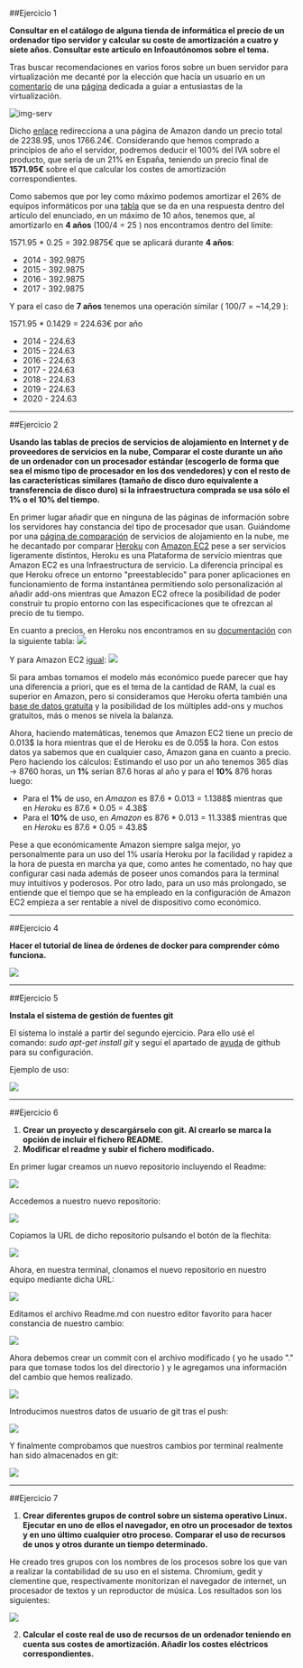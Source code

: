 ##Ejercicio 1

**Consultar en el catálogo de alguna tienda de informática el precio de un ordenador tipo servidor y calcular su coste de amortización a cuatro y siete años. Consultar este artículo en Infoautónomos sobre el tema.**

[comentario]:http://www.tinkertry.com/superguide-home-virtualization-server-enthusiasts-colorful-variety-of-esxi-whiteboxes/
[página]:http://www.amazon.com/gp/registry/wishlist/1S6RGAOHWS4BL/ref=cm_wl_rlist_go_o
[img-serv]:http://ecx.images-amazon.com/images/I/41eG4jk2arL.jpg
[enlace]:http://www.amazon.com/gp/registry/wishlist/1S6RGAOHWS4BL/ref=cm_wl_rlist_go_o
[tabla]:http://www.infoautonomos.com/informacion-al-dia/fiscalidad/gastos-deducibles-autonomos-irpf-estimacion-directa/

Tras buscar recomendaciones en varios foros sobre un buen servidor para virtualización me decanté por la elección que hacía un usuario en un [comentario] de una [página] dedicada a guiar a entusiastas de la virtualización.

![img-serv]

Dicho [enlace] redirecciona a una página de Amazon dando un precio total de 2238.9$, unos 1766.24€. Considerando que hemos comprado a principios de año el servidor, podremos deducir el 100% del IVA sobre el producto, que sería de un 21% en España, teniendo un precio final de **1571.95€** sobre el que calcular los costes de amortización correspondientes.

Como sabemos que por ley como máximo podemos amortizar el 26% de equipos informáticos por una [tabla] que se da en una respuesta dentro del artículo del enunciado, en un máximo de 10 años, tenemos que, al amortizarlo en **4 años** (100/4 = 25 ) nos encontramos dentro del límite:

1571.95 * 0.25 = 392.9875€ que se aplicará durante **4 años**:

* 2014 - 392.9875
* 2015 - 392.9875
* 2016 - 392.9875
* 2017 - 392.9875

Y para el caso de **7 años** tenemos una operación similar ( 100/7 = ~14,29 ):

1571.95 * 0.1429 = 224.63€ por año

* 2014 - 224.63
* 2015 - 224.63
* 2016 - 224.63
* 2017 - 224.63
* 2018 - 224.63
* 2019 - 224.63
* 2020 - 224.63

***

##Ejercicio 2

**Usando las tablas de precios de servicios de alojamiento en Internet y de proveedores de servicios en la nube, Comparar el coste durante un año de un ordenador con un procesador estándar (escogerlo de forma que sea el mismo tipo de procesador en los dos vendedores) y con el resto de las características similares (tamaño de disco duro equivalente a transferencia de disco duro) si la infraestructura comprada se usa sólo el 1% o el 10% del tiempo.**

[página de comparación]:http://cloud-hosting-review.toptenreviews.com/
[Heroku]:https://www.heroku.com/
[Amazon EC2]:http://aws.amazon.com/es/ec2/
[documentación]:https://devcenter.heroku.com/articles/dyno-size
[igual]:http://aws.amazon.com/es/ec2/pricing/
[base de datos gratuita]:https://addons.heroku.com/heroku-postgresql#dev

En primer lugar añadir que en ninguna de las páginas de información sobre los servidores hay constancia del tipo de procesador que usan. Guiándome por una [página de comparación] de servicios de alojamiento en la nube, me he decantado por comparar [Heroku] con [Amazon EC2] pese a ser servicios ligeramente distintos, Heroku es una Plataforma de servicio mientras que Amazon EC2 es una Infraestructura de servicio. La diferencia principal es que Heroku ofrece un entorno "preestablecido" para poner aplicaciones en funcionamiento de forma instantánea permitiendo solo personalización al añadir add-ons mientras que Amazon EC2 ofrece la posibilidad de poder construir tu propio entorno con las especificaciones que te ofrezcan al precio de tu tiempo.

En cuanto a precios, en Heroku nos encontramos en su [documentación] con la siguiente tabla:
![](https://raw.githubusercontent.com/Xripa/GII-2014/master/ejercicios/CarlosIbanezPartera/Tema1/Imagenes/esp-heroku.png)

Y para Amazon EC2 [igual]:
![](https://raw.githubusercontent.com/Xripa/GII-2014/master/ejercicios/CarlosIbanezPartera/Tema1/Imagenes/esp-amazon.png)

Si para ambas tomamos el modelo más económico puede parecer que hay una diferencia a priori, que es el tema de la cantidad de RAM, la cual es superior en Amazon, pero si consideramos que Heroku oferta también una [base de datos gratuita] y la posibilidad de los múltiples add-ons y muchos gratuitos, más o menos se nivela la balanza.

Ahora, haciendo matemáticas, tenemos que Amazon EC2 tiene un precio de 0.013$ la hora mientras que el de Heroku es de 0.05$ la hora. Con estos datos ya sabemos que en cualquier caso, Amazon gana en cuanto a precio. Pero haciendo los cálculos:
Estimando el uso por un año tenemos 365 días -> 8760 horas, un **1%** serían  87.6 horas al año y para el **10%** 876 horas luego:
* Para el **1%** de uso, en *Amazon* es 87.6 * 0.013 = 1.1388$ mientras que en *Heroku* es 87.6 * 0.05 = 4.38$
* Para el **10%** de uso, en *Amazon* es 876 * 0.013 = 11.338$ mientras que en *Heroku* es 87.6 * 0.05 = 43.8$

Pese a que económicamente Amazon siempre salga mejor, yo personalmente para un uso del 1% usaría Heroku por la facilidad y rapidez a la hora de puesta en marcha ya que, como antes he comentado, no hay que configurar casi nada además de poseer unos comandos para la terminal muy intuitivos y poderosos. Por otro lado, para un uso más prolongado, se entiende que el tiempo que se ha empleado en la configuración de Amazon EC2 empieza a ser rentable a nivel de dispositivo como económico.


***
##Ejercicio 4

**Hacer el tutorial de línea de órdenes de docker para comprender cómo funciona.**

![](./Imagenes/docker-fin.png)

***
##Ejercicio 5

**Instala el sistema de gestión de fuentes git**

[ayuda]:https://help.github.com/articles/set-up-git/

El sistema lo instalé a partir del segundo ejercicio. Para ello usé el comando:
*sudo apt-get install git* y seguí el apartado de [ayuda] de github para su configuración.

Ejemplo de uso:

![](./Imagenes/git-uso.png)

***

##Ejercicio 6

1. **Crear un proyecto y descargárselo con git. Al crearlo se marca la opción de incluir el fichero README.**
2. **Modificar el readme y subir el fichero modificado.**

En primer lugar creamos un nuevo repositorio incluyendo el Readme:


![](./Imagenes/prueba-ejer6.png)

Accedemos a nuestro nuevo repositorio:

![](./Imagenes/prueba-ejer6-2.png)

Copiamos la URL de dicho repositorio pulsando el botón de la flechita:

![](./Imagenes/prueba-ejer6-3.png)

Ahora, en nuestra terminal, clonamos el nuevo repositorio en nuestro equipo mediante dicha URL:

![](./Imagenes/prueba-ejer6-4.png)

Editamos el archivo Readme.md con nuestro editor favorito para hacer constancia de nuestro cambio:

![](./Imagenes/prueba-ejer6-5.png)

Ahora debemos crear un commit con el archivo modificado ( yo he usado "." para que tomase todos los del directorio ) y le agregamos una información del cambio que hemos realizado.

![](./Imagenes/prueba-ejer6-6.png)

Introducimos nuestros datos de usuario de git tras el push:

![](./Imagenes/prueba-ejer6-7.png)

Y finalmente comprobamos que nuestros cambios por terminal realmente han sido almacenados en git:

![](./Imagenes/prueba-ejer6-8.png)

***

##Ejercicio 7

1. **Crear diferentes grupos de control sobre un sistema operativo Linux. Ejecutar en uno de ellos el navegador, en otro un procesador de textos y en uno último cualquier otro proceso. Comparar el uso de recursos de unos y otros durante un tiempo determinado.**
 
He creado tres grupos con los nombres de los procesos sobre los que van a realizar la contabilidad de su uso en el sistema. Chromium, gedit y clementine que, respectivamente monitorizan el navegador de internet, un procesador de textos y un reproductor de música. Los resultados son los siguientes:

![](./Imagenes/resultado-cgroup.png)




2. **Calcular el coste real de uso de recursos de un ordenador teniendo en cuenta sus costes de amortización. Añadir los costes eléctricos correspondientes.**
